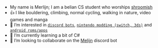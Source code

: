 
- My name is Merlijn; I am a belian CS student who worships [shroomish](https://pokemon.fandom.com/wiki/Shroomish)
- 👍 I like bouldering, climbing, normal cycling, walking in nature, video games and manga
- 👀 I’m interested in [`discord bots`](https://discord.com/), [`nintendo modding (switch, 3ds)`](https://github.com/Atmosphere-NX/Atmosphere) and [`android roms/apps`](https://lineageos.org/)
- 🌱 I’m currently learning a bit of C#
- 💞️ I’m looking to collaborate on the [Melijn](https://melijn.com/) discord bot
